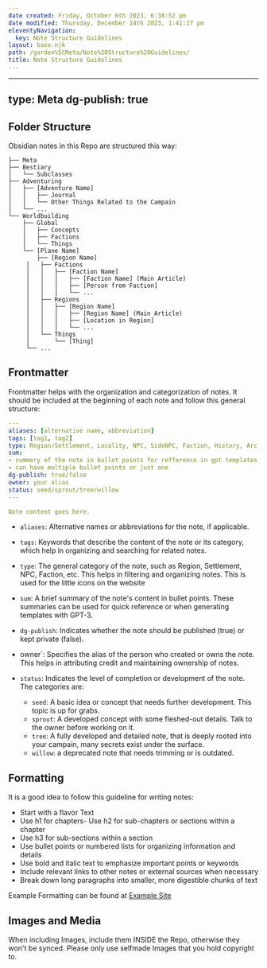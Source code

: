 ```yaml
---
date created: Friday, October 6th 2023, 6:38:52 pm
date modified: Thursday, December 14th 2023, 1:41:27 pm
eleventyNavigation:
  key: Note Structure Guidelines
layout: base.njk
path: /garden%5CMeta/Note%20Structure%20Guidelines/
title: Note Structure Guidelines
---
```


---
type: Meta
dg-publish: true
---
## Folder Structure

Obsidian notes in this Repo are structured this way:

```
├── Meta
├── Bestiary
│   └── Subclasses
├── Adventuring
│   ├── [Adventure Name]
│   │   ├── Journal
│   │   └── Other Things Related to the Campain
│   └── ...
└── Worldbuilding
    ├── Global
    │   ├── Concepts
    │   ├── Factions
    │   └── Things
    └── [Plane Name]
        ├── [Region Name]
	 │   ├── Factions
	 │   │   ├── [Faction Name]
	 │   │   │   ├── [Faction Name] (Main Article)
	 │   │   │   ├── [Person from Faction]
	 │   │   │   └── ...
	 │   ├── Regions
	 │   │   ├── [Region Name]
	 │   │   │   ├── [Region Name] (Main Article)
	 │   │   │   ├── [Location in Region]
	 │   │   │   └── ...
	 │   └── Things
	 │       └── [Thing]
	 └── ...
```

## Frontmatter

Frontmatter helps with the organization and categorization of notes. It should be included at the beginning of each note and follow this general structure:

```yaml
---
aliases: [alternative name, abbreviation]
tags: [tag1, tag2]
type: Region/Settlement, Locality, NPC, SideNPC, Faction, History, Arc, Plot, Scene, Thing, Deity
sum:
- summery of the note in bullet points for refference in gpt templates
- can have multiple bullet points or just one
dg-publish: true/false
owner: your alias
status: seed/sprout/tree/willow
---

Note content goes here.

```

- `aliases`: Alternative names or abbreviations for the note, if applicable.
- `tags`: Keywords that describe the content of the note or its category, which help in organizing and searching for related notes.
- `type`: The general category of the note, such as Region, Settlement, NPC, Faction, etc. This helps in filtering and organizing notes. This is used for the little icons on the website
- `sum`: A brief summary of the note's content in bullet points. These summaries can be used for quick reference or when generating templates with GPT-3.
- `dg-publish`: Indicates whether the note should be published (true) or kept private (false).
- owner`: Specifies the alias of the person who created or owns the note. This helps in attributing credit and maintaining ownership of notes.

- `status`: Indicates the level of completion or development of the note. The categories are:
  - `seed`: A basic idea or concept that needs further development. This topic is up for grabs.
  - `sprout`: A developed concept with some fleshed-out details. Talk to the owner before working on it.
  - `tree`: A fully developed and detailed note, that is deeply rooted into your campain, many secrets exist under the surface.
  - `willow`: a deprecated note that needs trimming or is outdated.

## Formatting

It is a good idea to follow this guideline for writing notes:

- Start with a flavor Text
- Use h1 for chapters- Use h2 for sub-chapters or sections within a chapter
- Use h3 for sub-sections within a section
- Use bullet points or numbered lists for organizing information and details
- Use bold and italic text to emphasize important points or keywords
- Include relevant links to other notes or external sources when necessary
- Break down long paragraphs into smaller, more digestible chunks of text

Example Formatting can be found at [Example Site](/garden/Meta/Example%20Site)

## Images and Media

When including Images, include them INSIDE the Repo, otherwise they won't be synced. Please only use selfmade Images that you hold copyright to.